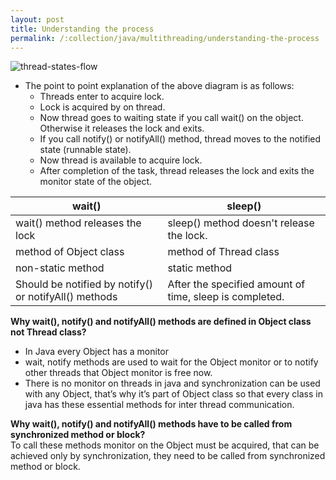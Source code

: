 ```yaml
---
layout: post
title: Understanding the process
permalink: /:collection/java/multithreading/understanding-the-process
---
```



![thread-states-flow]({{site.cdn}}/java/multi-threading/thread-states-flow.png)

* The point to point explanation of the above diagram is as follows:
	- Threads enter to acquire lock.
	- Lock is acquired by on thread.
	- Now thread goes to waiting state if you call wait() on the object. Otherwise it releases the lock and exits.
	- If you call notify() or notifyAll() method, thread moves to the notified state (runnable state).
	- Now thread is available to acquire lock.
	- After completion of the task, thread releases the lock and exits the monitor state of the object.

|wait()	|sleep()|
---|---
wait() method releases the lock |sleep() method doesn't release the lock.
method of Object class	|method of Thread class
non-static method	|static method
Should be notified by notify() or notifyAll() methods |After the specified amount of time, sleep is completed.

**Why wait(), notify() and notifyAll() methods are defined in Object class not Thread class?**  
- In Java every Object has a monitor
- wait, notify methods are used to wait for the Object monitor or to notify other threads that Object monitor is free now. 
- There is no monitor on threads in java and synchronization can be used with any Object, that’s why it’s part of Object class so that every class in java has these essential methods for inter thread communication.

**Why wait(), notify() and notifyAll() methods have to be called from synchronized method or block?**  
To call these methods monitor on the Object must be acquired, that can be achieved only by synchronization, they need to be called from synchronized method or block.
